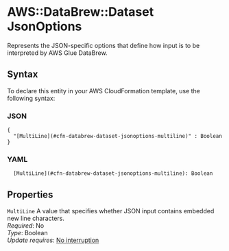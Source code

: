 # AWS::DataBrew::Dataset JsonOptions<a name="aws-properties-databrew-dataset-jsonoptions"></a>

Represents the JSON\-specific options that define how input is to be interpreted by AWS Glue DataBrew\.

## Syntax<a name="aws-properties-databrew-dataset-jsonoptions-syntax"></a>

To declare this entity in your AWS CloudFormation template, use the following syntax:

### JSON<a name="aws-properties-databrew-dataset-jsonoptions-syntax.json"></a>

```
{
  "[MultiLine](#cfn-databrew-dataset-jsonoptions-multiline)" : Boolean
}
```

### YAML<a name="aws-properties-databrew-dataset-jsonoptions-syntax.yaml"></a>

```
  [MultiLine](#cfn-databrew-dataset-jsonoptions-multiline): Boolean
```

## Properties<a name="aws-properties-databrew-dataset-jsonoptions-properties"></a>

`MultiLine` <a name="cfn-databrew-dataset-jsonoptions-multiline"></a>
A value that specifies whether JSON input contains embedded new line characters\.  
_Required_: No  
_Type_: Boolean  
_Update requires_: [No interruption](https://docs.aws.amazon.com/AWSCloudFormation/latest/UserGuide/using-cfn-updating-stacks-update-behaviors.html#update-no-interrupt)

